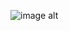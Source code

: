 ![image alt](https://github.com/KC-DEEPAK/DSA_In_C/blob/c2379a5126cc58a78b56f06792b6e5d28c68b6e0/dsa-new.webp)
